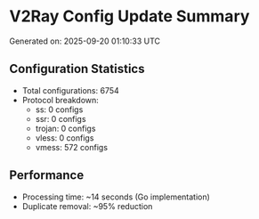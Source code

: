 # V2Ray Config Update Summary
Generated on: 2025-09-20 01:10:33 UTC

## Configuration Statistics
- Total configurations: 6754
- Protocol breakdown:
  - ss: 0 configs
  - ssr: 0 configs
  - trojan: 0 configs
  - vless: 0 configs
  - vmess: 572 configs

## Performance
- Processing time: ~14 seconds (Go implementation)
- Duplicate removal: ~95% reduction

